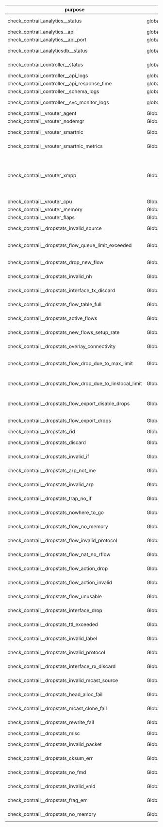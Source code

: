 | purpose | type | description | progress |
|--|--|--|--|
| check_contrail_analytics__status | global/introspec | Check if docker container with contrail-analytics is running | |
| check_contrail_analytics__api | global/introspec | Check contrail analytics API availability | |
| check_contrail_analytics__api_port | global/introspec | Check if port of analytics api is listening | |
| check_contrail_analyticsdb__status | global/introspec | Check if docker container with contrail-analyticsdb is running | |
| check_contrail_controller__status | global/introspec | Check if docker container with contrail-controller is running | |
| check_contrail_controller__api_logs | global/introspec | Check number of error messages in api logs (delta) | |
| check_contrail_controller__api_response_time | global/introspec | Check api response time from external system | |
| check_contrail_controller__schema_logs | global/introspec | Check number of error messages in schema logs (delta) | |
| check_contrail_controller__svc_monitor_logs | global/introspec | Check number of error messages in svc_monitor logs (delta) | |
| check_contrail__vrouter_agent | Global/Introspect | Check contrail-vrouter-agent status | |
| check_contrail__vrouter_nodemgr | Global/Introspect | Check contrail-vrouter-nodemgr status | |
| check_contrail__vrouter_smartnic | Global/Introspect | Check smartnic status using /opt/netronome/libexec/nfp-vrouter-status -r | |
| check_contrail__vrouter_smartnic_metrics | Global/Introspect | Check smartnic metrics using /opt/netronome/libexec/nfp-vr-syscntrs.sh -z | |
| check_contrail__vrouter_xmpp | Global/Introspect | Check number of XMPP sessions | all stats are delivered, count should be done by plugin |
| check_contrail__vrouter_cpu | Global/Introspect | Check contrail-vrouter-agent cpu usage | done |
| check_contrail__vrouter_memory | Global/Introspect | Check contrail-vrouter-agent memory usage | done |
| check_contrail__vrouter_flaps | Global/Introspect | Check contrail-vrouter-agent for number of flaps | done |
| check_contrail__dropstats_invalid_source | Global/Introspect | Check dropstats for check_contrail__dropstats_invalid_source entry | done |
| check_contrail__dropstats_flow_queue_limit_exceeded | Global/Introspect | Check dropstats for check_contrail__dropstats_flow_queue_limit_exceeded entry | done |
| check_contrail__dropstats_drop_new_flow | Global/Introspect | Check dropstats for check_contrail__dropstats_drop_new_flow entry | done |
| check_contrail__dropstats_invalid_nh | Global/Introspect | Check dropstats for check_contrail__dropstats_invalid_nh entry | done |
| check_contrail__dropstats_interface_tx_discard | Global/Introspect | Check dropstats for check_contrail__dropstats_interface_tx_discard entry | done |
| check_contrail__dropstats_flow_table_full | Global/Introspect | Check dropstats for check_contrail__dropstats_flow_table_full entry | done |
| check_contrail__dropstats_active_flows | Global/Introspect | Check dropstats for check_contrail__dropstats_active_flows entry | done |
| check_contrail__dropstats_new_flows_setup_rate | Global/Introspect | Check dropstats for check_contrail__dropstats_new_flows_setup_rate entry | done |
| check_contrail__dropstats_overlay_connectivity | Global/Introspect | Check dropstats for check_contrail__dropstats_overlay_connectivity entry | done |
| check_contrail__dropstats_flow_drop_due_to_max_limit | Global/Introspect | Check dropstats for check_contrail__dropstats_flow_drop_due_to_max_limit entry | done |
| check_contrail__dropstats_flow_drop_due_to_linklocal_limit | Global/Introspect | Check dropstats for check_contrail__dropstats_flow_drop_due_to_linklocal_limit entry | done |
| check_contrail__dropstats_flow_export_disable_drops | Global/Introspect | Check dropstats for check_contrail__dropstats_flow_export_disable_drops entry | done |
| check_contrail__dropstats_flow_export_drops | Global/Introspect | Check dropstats for check_contrail__dropstats_flow_export_drops entry | |
| check_contrail__dropstats_rid | Global/Introspect | Check dropstats for check_contrail__dropstats_rid entry | done |
| check_contrail__dropstats_discard | Global/Introspect | Check dropstats for check_contrail__dropstats_discard entry | done |
| check_contrail__dropstats_invalid_if | Global/Introspect | Check dropstats for check_contrail__dropstats_invalid_if entry | done |
| check_contrail__dropstats_arp_not_me | Global/Introspect | Check dropstats for check_contrail__dropstats_arp_not_me entry | done |
| check_contrail__dropstats_invalid_arp | Global/Introspect | Check dropstats for check_contrail__dropstats_invalid_arp entry | done |
| check_contrail__dropstats_trap_no_if | Global/Introspect | Check dropstats for check_contrail__dropstats_trap_no_if entry | done |
| check_contrail__dropstats_nowhere_to_go | Global/Introspect | Check dropstats for check_contrail__dropstats_nowhere_to_go entry | done |
| check_contrail__dropstats_flow_no_memory | Global/Introspect | Check dropstats for check_contrail__dropstats_flow_no_memory entry | done |
| check_contrail__dropstats_flow_invalid_protocol | Global/Introspect | Check dropstats for check_contrail__dropstats_flow_invalid_protocol entry | done |
| check_contrail__dropstats_flow_nat_no_rflow | Global/Introspect | Check dropstats for check_contrail__dropstats_flow_nat_no_rflow entry | done |
| check_contrail__dropstats_flow_action_drop | Global/Introspect | Check dropstats for check_contrail__dropstats_flow_action_drop entry | done |
| check_contrail__dropstats_flow_action_invalid | Global/Introspect | Check dropstats for check_contrail__dropstats_flow_action_invalid entry | done |
| check_contrail__dropstats_flow_unusable | Global/Introspect | Check dropstats for check_contrail__dropstats_flow_unusable entry | done |
| check_contrail__dropstats_interface_drop | Global/Introspect | Check dropstats for check_contrail__dropstats_interface_drop entry | done |
| check_contrail__dropstats_ttl_exceeded | Global/Introspect | Check dropstats for check_contrail__dropstats_ttl_exceeded entry | done |
| check_contrail__dropstats_invalid_label | Global/Introspect | Check dropstats for check_contrail__dropstats_invalid_label entry | done |
| check_contrail__dropstats_invalid_protocol | Global/Introspect | Check dropstats for check_contrail__dropstats_invalid_protocol entry | done |
| check_contrail__dropstats_interface_rx_discard | Global/Introspect | Check dropstats for check_contrail__dropstats_interface_rx_discard entry | done |
| check_contrail__dropstats_invalid_mcast_source | Global/Introspect | Check dropstats for check_contrail__dropstats_invalid_mcast_source entry | done |
| check_contrail__dropstats_head_alloc_fail | Global/Introspect | Check dropstats for check_contrail__dropstats_head_alloc_fail entry | done |
| check_contrail__dropstats_mcast_clone_fail | Global/Introspect | Check dropstats for check_contrail__dropstats_mcast_clone_fail entry | done |
| check_contrail__dropstats_rewrite_fail | Global/Introspect | Check dropstats for check_contrail__dropstats_rewrite_fail entry | done |
| check_contrail__dropstats_misc | Global/Introspect | Check dropstats for check_contrail__dropstats_misc entry | done |
| check_contrail__dropstats_invalid_packet | Global/Introspect | Check dropstats for check_contrail__dropstats_invalid_packet entry | done |
| check_contrail__dropstats_cksum_err | Global/Introspect | Check dropstats for check_contrail__dropstats_cksum_err entry | done |
| check_contrail__dropstats_no_fmd | Global/Introspect | Check dropstats for check_contrail__dropstats_no_fmd entry | done |
| check_contrail__dropstats_invalid_vnid | Global/Introspect | Check dropstats for check_contrail__dropstats_invalid_vnid entry | done |
| check_contrail__dropstats_frag_err | Global/Introspect | Check dropstats for check_contrail__dropstats_frag_err entry | done |
| check_contrail__dropstats_no_memory | Global/Introspect | Check dropstats for check_contrail__dropstats_no_memory entry | done |
